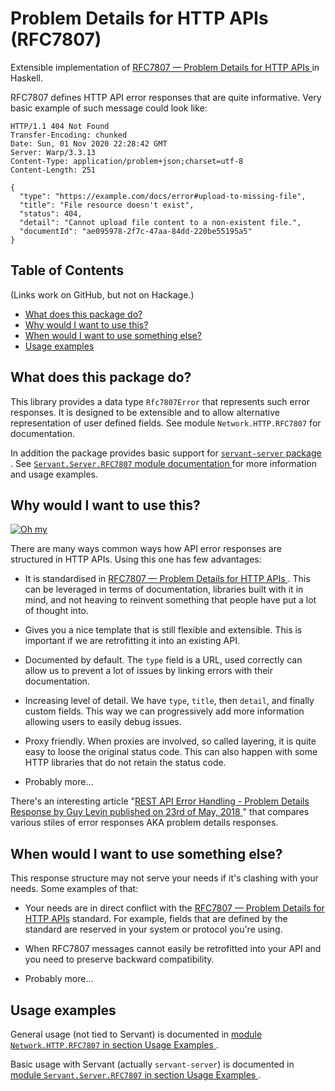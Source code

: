# Problem Details for HTTP APIs (RFC7807)

Extensible implementation of [RFC7807 — Problem Details for HTTP APIs
](https://tools.ietf.org/html/rfc7807) in Haskell.

RFC7807 defines HTTP API error responses that are quite informative. Very basic
example of such message could look like:

```
HTTP/1.1 404 Not Found
Transfer-Encoding: chunked
Date: Sun, 01 Nov 2020 22:28:42 GMT
Server: Warp/3.3.13
Content-Type: application/problem+json;charset=utf-8
Content-Length: 251

{
  "type": "https://example.com/docs/error#upload-to-missing-file",
  "title": "File resource doesn't exist",
  "status": 404,
  "detail": "Cannot upload file content to a non-existent file.",
  "documentId": "ae095978-2f7c-47aa-84dd-220be55195a5"
}
```


## Table of Contents

(Links work on GitHub, but not on Hackage.)

* [What does this package do?](#what-does-this-package-do)
* [Why would I want to use this?](#why-would-i-want-to-use-this)
* [When would I want to use something else?](#when-would-i-want-to-use-something-else)
* [Usage examples](#usage-examples)


## What does this package do?

This library provides a data type `Rfc7807Error` that represents such error
responses. It is designed to be extensible and to allow alternative
representation of user defined fields. See module `Network.HTTP.RFC7807` for
documentation.

In addition the package provides basic support for [`servant-server` package
](https://hackage.haskell.org/package/servant-server). See
[`Servant.Server.RFC7807` module documentation
](https://hackage.haskell.org/package/http-rfc7807/docs/Servant-Server-RFC7807.html)
for more information and usage examples.


## Why would I want to use this?

[![Oh my](https://raw.githubusercontent.com/trskop/http-rfc7807/f9d81307fff768ebe55eff7b009310aefc9af233/doc/nixcraft-tweet-with-obscure-error-response.png)
](https://twitter.com/nixcraft/status/1321898390209273856)

There are many ways common ways how API error responses are structured in HTTP
APIs. Using this one has few advantages:

* It is standardised in [RFC7807 — Problem Details for HTTP APIs
  ](https://tools.ietf.org/html/rfc7807). This can be leveraged in terms of
  documentation, libraries built with it in mind, and not heaving to reinvent
  something that people have put a lot of thought into.

* Gives you a nice template that is still flexible and extensible. This is
  important if we are retrofitting it into an existing API.

* Documented by default. The `type` field is a URL, used correctly can allow us
  to prevent a lot of issues by linking errors with their documentation.

* Increasing level of detail. We have `type`, `title`, then `detail`, and
  finally custom fields. This way we can progressively add more information
  allowing users to easily debug issues.

* Proxy friendly. When proxies are involved, so called layering, it is quite
  easy to loose the original status code. This can also happen with some HTTP
  libraries that do not retain the status code.

* Probably more...

There's an interesting article "[REST API Error Handling - Problem Details
Response by Guy Levin published on 23rd of May, 2018
](https://blog.restcase.com/rest-api-error-handling-problem-details-response/)"
that compares various stiles of error responses AKA problem details responses.


## When would I want to use something else?

This response structure may not serve your needs if it's clashing with your
needs. Some examples of that:

* Your needs are in direct conflict with the [RFC7807 — Problem Details for
  HTTP APIs](https://tools.ietf.org/html/rfc7807) standard. For example, fields
  that are defined by the standard are reserved in your system or protocol
  you're using.

* When RFC7807 messages cannot easily be retrofitted into your API and you need
  to preserve backward compatibility.

* Probably more...


## Usage examples

General usage (not tied to Servant) is documented in [module
`Network.HTTP.RFC7807` in section Usage Examples
](https://hackage.haskell.org/package/http-rfc7807/docs/Network-HTTP-RFC7807.html#usage-examples).

Basic usage with Servant (actually `servant-server`) is documented in
[module `Servant.Server.RFC7807` in section Usage Examples
](https://hackage.haskell.org/package/http-rfc7807/docs/Servant-Server-RFC7807.html#usage-examples).
